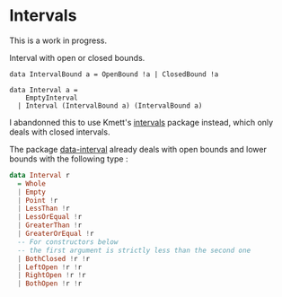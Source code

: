 # Intervals

This is a work in progress.

Interval with open or closed bounds.

```
data IntervalBound a = OpenBound !a | ClosedBound !a

data Interval a =
    EmptyInterval
  | Interval (IntervalBound a) (IntervalBound a)
```


I abandonned this to use Kmett's [intervals](https://hackage.haskell.org/package/intervals) package instead, which only deals with closed intervals.

The package [data-interval](https://hackage.haskell.org/package/data-interval) already deals with open bounds and lower bounds with the following type  :

```haskell
data Interval r
  = Whole
  | Empty
  | Point !r
  | LessThan !r
  | LessOrEqual !r
  | GreaterThan !r
  | GreaterOrEqual !r
  -- For constructors below
  -- the first argument is strictly less than the second one
  | BothClosed !r !r
  | LeftOpen !r !r
  | RightOpen !r !r
  | BothOpen !r !r
```
